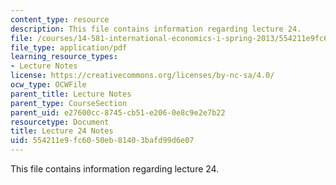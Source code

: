 ```yaml
---
content_type: resource
description: This file contains information regarding lecture 24.
file: /courses/14-581-international-economics-i-spring-2013/554211e9fc6050eb81403bafd99d6e07_MIT14_581S13_classnotes24.pdf
file_type: application/pdf
learning_resource_types:
- Lecture Notes
license: https://creativecommons.org/licenses/by-nc-sa/4.0/
ocw_type: OCWFile
parent_title: Lecture Notes
parent_type: CourseSection
parent_uid: e27600cc-8745-cb51-e206-0e8c9e2e7b22
resourcetype: Document
title: Lecture 24 Notes
uid: 554211e9-fc60-50eb-8140-3bafd99d6e07
---
```

This file contains information regarding lecture 24.